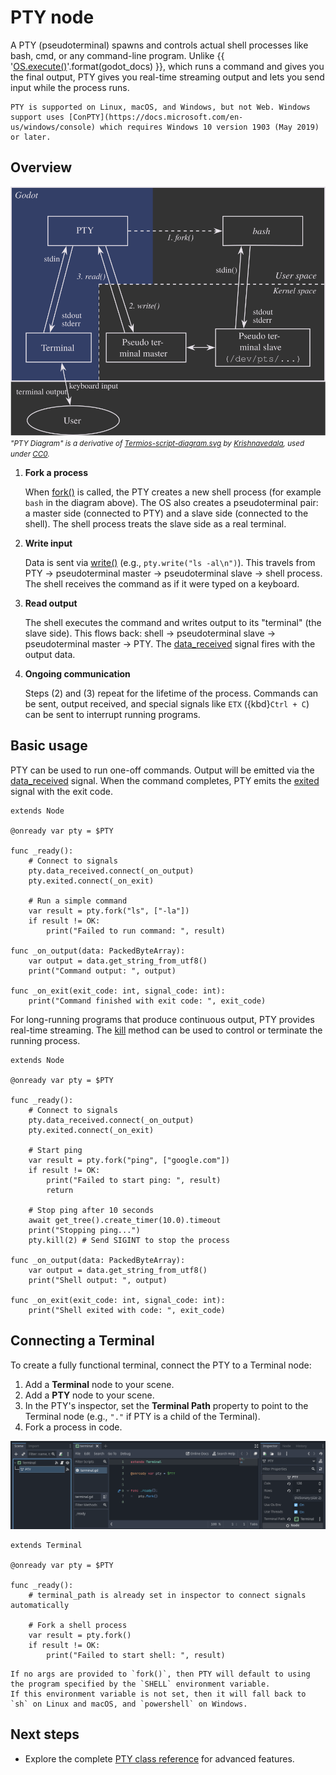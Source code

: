 # PTY node

A PTY (pseudoterminal) spawns and controls actual shell processes like bash, cmd, or any command-line program. Unlike {{ '[OS.execute()]({}/classes/class_os.html#class-os-method-execute)'.format(godot_docs) }}, which runs a command and gives you the final output, PTY gives you real-time streaming output and lets you send input while the process runs.

```{note}
PTY is supported on Linux, macOS, and Windows, but not Web. Windows support uses [ConPTY](https://docs.microsoft.com/en-us/windows/console) which requires Windows 10 version 1903 (May 2019) or later.
```

## Overview

![PTY Diagram](../_static/images/diagram_pty.png)
<small>_"PTY Diagram" is a derivative of [Termios-script-diagram.svg](https://commons.wikimedia.org/wiki/File:Termios-script-diagram.svg) by [Krishnavedala](https://en.wikipedia.org/wiki/User:Krishnavedala?rdfrom=commons:User:Krishnavedala), used under [CC0](https://creativecommons.org/share-your-work/public-domain/cc0/)._</small>

1. **Fork a process**

   When [fork()](../classes/class_pty.rst#class-pty-method-fork) is called, the PTY creates a new shell process (for example `bash` in the diagram above).
   The OS also creates a pseudoterminal pair: a master side (connected to PTY) and a slave side (connected to the shell).
   The shell process treats the slave side as a real terminal.

2. **Write input**

   Data is sent via [write()](../classes/class_pty.rst#class-pty-method-write) (e.g., `pty.write("ls -al\n")`). This travels from PTY → pseudoterminal master → pseudoterminal slave → shell process.
   The shell receives the command as if it were typed on a keyboard.

3. **Read output**

   The shell executes the command and writes output to its "terminal" (the slave side).
   This flows back: shell → pseudoterminal slave → pseudoterminal master → PTY.
   The [data_received](../classes/class_pty.rst#class-pty-signal-data-received) signal fires with the output data.

4. **Ongoing communication**

   Steps (2) and (3) repeat for the lifetime of the process.
   Commands can be sent, output received, and special signals like `ETX` ({kbd}`Ctrl + C`) can be sent to interrupt running programs.

## Basic usage

PTY can be used to run one-off commands. Output will be emitted via the [data_received](../classes/class_pty.rst#class-pty-signal-data-received) signal. When the command completes, PTY emits the [exited](../classes/class_pty.rst#class-pty-signal-exited) signal with the exit code.

```gdscript
extends Node

@onready var pty = $PTY

func _ready():
    # Connect to signals
    pty.data_received.connect(_on_output)
    pty.exited.connect(_on_exit)

    # Run a simple command
    var result = pty.fork("ls", ["-la"])
    if result != OK:
        print("Failed to run command: ", result)

func _on_output(data: PackedByteArray):
    var output = data.get_string_from_utf8()
    print("Command output: ", output)

func _on_exit(exit_code: int, signal_code: int):
    print("Command finished with exit code: ", exit_code)
```

For long-running programs that produce continuous output, PTY provides real-time streaming.
The [kill](../classes/class_pty.rst#class-pty-method-kill) method can be used to control or terminate the running process.

```gdscript
extends Node

@onready var pty = $PTY

func _ready():
    # Connect to signals
    pty.data_received.connect(_on_output)
    pty.exited.connect(_on_exit)

    # Start ping
    var result = pty.fork("ping", ["google.com"])
    if result != OK:
        print("Failed to start ping: ", result)
        return

    # Stop ping after 10 seconds
    await get_tree().create_timer(10.0).timeout
    print("Stopping ping...")
    pty.kill(2) # Send SIGINT to stop the process

func _on_output(data: PackedByteArray):
    var output = data.get_string_from_utf8()
    print("Shell output: ", output)

func _on_exit(exit_code: int, signal_code: int):
    print("Shell exited with code: ", exit_code)
```

## Connecting a Terminal

To create a fully functional terminal, connect the PTY to a Terminal node:

1. Add a **Terminal** node to your scene.
2. Add a **PTY** node to your scene.
3. In the PTY's inspector, set the **Terminal Path** property to point to the Terminal node (e.g., `"."` if PTY is a child of the Terminal).
4. Fork a process in code.

![Scene tree with PTY child node attached to a Terminal node](../_static/images/basic_usage_pty_setup.png)

```gdscript
extends Terminal

@onready var pty = $PTY

func _ready():
    # terminal_path is already set in inspector to connect signals automatically

    # Fork a shell process
    var result = pty.fork()
    if result != OK:
        print("Failed to start shell: ", result)
```

```{note}
If no args are provided to `fork()`, then PTY will default to using the program specified by the `SHELL` environment variable.
If this environment variable is not set, then it will fall back to `sh` on Linux and macOS, and `powershell` on Windows.
```

## Next steps

- Explore the complete [PTY class reference](../classes/class_pty.rst) for advanced features.
